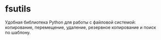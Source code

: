 # fsutils
Удобная библиотека Python для работы с файловой системой: копирование, перемещение, удаление, резервное копирование и поиск по шаблону.

